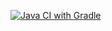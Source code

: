 [![Java CI with Gradle](https://github.com/sibiryakov27/rest/actions/workflows/gradle.yml/badge.svg)](https://github.com/sibiryakov27/rest/actions/workflows/gradle.yml)
